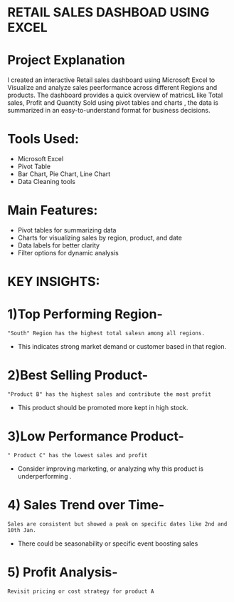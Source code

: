 # RETAIL SALES DASHBOAD USING EXCEL 

# Project Explanation 
I created an interactive Retail sales dashboard using Microsoft Excel to Visualize and analyze sales 
peerformance across different Regions and products. The dashboard provides a quick overview of matricsL
like Total sales, Profit and Quantity Sold using pivot tables and charts , the data is summarized in an 
easy-to-understand format for business decisions.

# Tools Used:
- Microsoft Excel
- Pivot Table
- Bar Chart, Pie Chart, Line Chart
- Data Cleaning tools

# Main Features:
- Pivot tables for summarizing data
- Charts for visualizing sales by region, product, and date
- Data labels for better clarity
- Filter options for dynamic analysis

# KEY INSIGHTS: 
# 1)Top Performing Region- 
    "South" Region has the highest total salesn among all regions.
- This indicates strong market demand or customer based in that region.

# 2)Best Selling Product-
    "Product B" has the highest sales and contribute the most profit 
-  This product should be promoted more kept in high stock.

# 3)Low Performance Product-
    " Product C" has the lowest sales and profit
- Consider improving marketing, or analyzing why this product is underperforming .

# 4) Sales Trend over Time- 
    Sales are consistent but showed a peak on specific dates like 2nd and 10th Jan.
- There could be seasonability or specific event boosting sales

# 5) Profit Analysis- 
    Revisit pricing or cost strategy for product A


  
